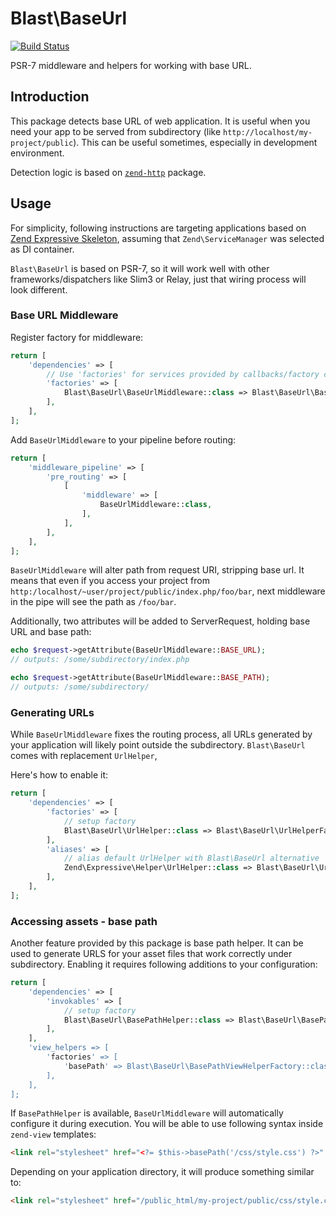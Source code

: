 Blast\BaseUrl
=============

[![Build Status](https://travis-ci.org/mtymek/blast-base-url.svg?branch=master)](https://travis-ci.org/mtymek/blast-base-url)

PSR-7 middleware and helpers for working with base URL.
  
Introduction
------------

This package detects base URL of web application. It is useful when you need your app
to be served from subdirectory (like `http://localhost/my-project/public`). This can
be useful sometimes, especially in development environment.

Detection logic is based on [`zend-http`](https://github.com/zendframework/zend-http) 
package.

Usage
-----

For simplicity, following instructions are targeting applications based on 
[Zend Expressive Skeleton](https://github.com/zendframework/zend-expressive-skeleton),
assuming that `Zend\ServiceManager` was selected as DI container.
  
`Blast\BaseUrl` is based on PSR-7, so it will work well with other frameworks/dispatchers
like Slim3 or Relay, just that wiring process will look different.

### Base URL Middleware

Register factory for middleware:

```php
return [
    'dependencies' => [
        // Use 'factories' for services provided by callbacks/factory classes.
        'factories' => [
            Blast\BaseUrl\BaseUrlMiddleware::class => Blast\BaseUrl\BaseUrlMiddlewareFactory::class,
        ],
    ],
];
```

Add `BaseUrlMiddleware` to your pipeline before routing:

```php
return [
    'middleware_pipeline' => [
        'pre_routing' => [
            [
                'middleware' => [
                    BaseUrlMiddleware::class,
                ],
            ],
        ],
    ],
];
```

`BaseUrlMiddleware` will alter path from request URI, stripping base url. It means that
even if you access your project from `http:/localhost/~user/project/public/index.php/foo/bar`,
next middleware in the pipe will see the path as `/foo/bar`.

Additionally, two attributes will be added to ServerRequest, holding base URL and base path:

```php
echo $request->getAttribute(BaseUrlMiddleware::BASE_URL);   
// outputs: /some/subdirectory/index.php

echo $request->getAttribute(BaseUrlMiddleware::BASE_PATH);
// outputs: /some/subdirectory/
```

### Generating URLs

While `BaseUrlMiddleware` fixes the routing process, all URLs generated by your application
will likely point outside the subdirectory. `Blast\BaseUrl` comes with replacement `UrlHelper`,

Here's how to enable it: 

```php
return [
    'dependencies' => [
        'factories' => [
            // setup factory
            Blast\BaseUrl\UrlHelper::class => Blast\BaseUrl\UrlHelperFactory::class,            
        ],
        'aliases' => [
            // alias default UrlHelper with Blast\BaseUrl alternative
            Zend\Expressive\Helper\UrlHelper::class => Blast\BaseUrl\UrlHelper::class,
        ],
    ],
];
```

### Accessing assets - base path

Another feature provided by this package is base path helper. It can be used to generate URLS
for your asset files that work correctly under subdirectory. Enabling it requires following
additions to your configuration:

```php
return [
    'dependencies' => [
        'invokables' => [
            // setup factory
            Blast\BaseUrl\BasePathHelper::class => Blast\BaseUrl\BasePathHelper::class,            
        ],        
    ],
    'view_helpers => [
        'factories' => [
            'basePath' => Blast\BaseUrl\BasePathViewHelperFactory::class,
        ],
    ],
];
```

If `BasePathHelper` is available, `BaseUrlMiddleware` will automatically configure it during
execution. You will be able to use following syntax inside `zend-view` templates:

```html
<link rel="stylesheet" href="<?= $this->basePath('/css/style.css') ?>" />
```

Depending on your application directory, it will produce something similar to:

```html
<link rel="stylesheet" href="/public_html/my-project/public/css/style.css" />
```
